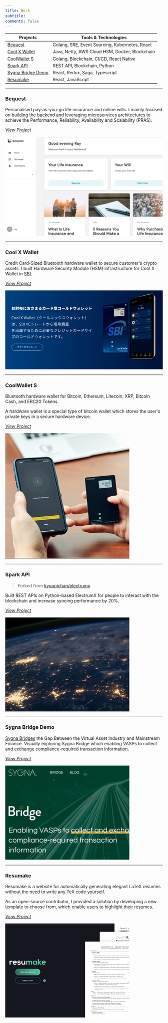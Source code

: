 ```yaml
---
title: Work
subtitle:
comments: false
---
```


| Projects                                | Tools & Technologies                           |
| --------------------------------------- |------------------------------------------------|
| [Bequest](#bequest)                     | Golang, SRE, Event Sourcing, Kubernetes, React |
| [Cool X Wallet](#cool-x-wallet)         | Java, Netty, AWS Cloud HSM, Docker, Blockchain |
| [CoolWallet S](#coolwallet-s)           | Golang, Blockchain, CI/CD, React Native        |
| [Spark API](#spark-api)                 | REST API, Blockchain, Python                   |
| [Sygna Bridge Demo](#sygna-bridge-demo) | React, Redux, Saga, Typescript                 |
| [Resumake](#resumake)                   | React, JavaScript                              |

---

### Bequest

Personalised pay-as-you-go life insurance and online wills.
I mainly focused on building the backend and leveraging microservices architectures to achieve the Performance, Reliability, Availability and Scalability (PRAS).

_[View Project](https://bequest.com/)_

![](/img/bequest.png)

---

### Cool X Wallet

Credit Card-Sized Bluetooth hardware wallet to secure customer's crypto assets.
I built Hardware Security Module (HSM) infrastructure for Cool X Wallet in [SBI](https://www.sbibits.com/).

_[View Project](https://www.sbicxw.com/)_

![](/img/coolx.jpg)

---

### CoolWallet S

Bluetooth hardware wallet for Bitcoin, Ethereum, Litecoin, XRP, Bitcoin Cash, and ERC20 Tokens.

A hardware wallet is a special type of bitcoin wallet which stores the user's private keys in a secure hardware device.

_[View Project](https://www.coolwallet.io/)_

![](/img/coolwallet.jpg)

---

### Spark API

> Forked from [kyuupichan/electrumx](https://github.com/kyuupichan/electrumx)

Built REST APIs on Python-based ElectrumX for people to interact with the blockchain and increase syncing performance by 20%.

_[View Project](https://github.com/rayspock/electrumx)_

![](/img/blockchain.jpg)

---

### Sygna Bridge Demo

[Sygna Bridges](https://www.sygna.io/bridge/) the Gap Between the Virtual Asset Industry and Mainstream Finance. Visually exploring Sygna Bridge which enabling VASPs to collect and exchange compliance-required transaction information.

_[View Project](https://coolbitx-technology.github.io/sygna-bridge-demo/)_

![](/img/bridge.jpg)

---

### Resumake

Resumake is a website for automatically generating elegant LaTeX resumes without the need to write any TeX code yourself.

As an open-source contributor, I provided a solution by developing a new template to choose from, which enable users to highlight their resumes.

_[View Project](https://resumake.io/)_

![](/img/resumake.jpg)
